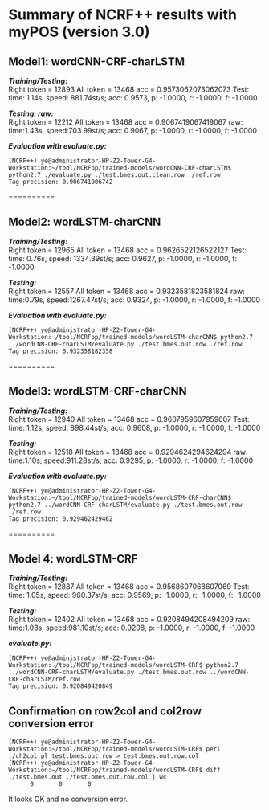 # Summary of NCRF++ results with myPOS (version 3.0)

## Model1: wordCNN-CRF-charLSTM
***Training/Testing:***  
Right token =  12893  All token =  13468  acc =  0.9573062073062073
Test: time: 1.14s, speed: 881.74st/s; acc: 0.9573, p: -1.0000, r: -1.0000, f: -1.0000

***Testing:  raw:***  
Right token =  12212  All token =  13468  acc =  0.9067419067419067
raw: time:1.43s, speed:703.99st/s; acc: 0.9067, p: -1.0000, r: -1.0000, f: -1.0000

***Evaluation with evaluate.py:***  
```
(NCRF++) ye@administrator-HP-Z2-Tower-G4-Workstation:~/tool/NCRFpp/trained-models/wordCNN-CRF-charLSTM$ python2.7 ./evaluate.py ./test.bmes.out.clean.row ./ref.row 
Tag precision: 0.906741906742
```

==========

## Model2: wordLSTM-charCNN
***Training/Testing:***  
Right token =  12965  All token =  13468  acc =  0.9626522126522127
Test: time: 0.76s, speed: 1334.39st/s; acc: 0.9627, p: -1.0000, r: -1.0000, f: -1.0000

***Testing:***  
Right token =  12557  All token =  13468  acc =  0.9323581823581824
raw: time:0.79s, speed:1267.47st/s; acc: 0.9324, p: -1.0000, r: -1.0000, f: -1.0000

***Evaluation with evaluate.py:***  
```
(NCRF++) ye@administrator-HP-Z2-Tower-G4-Workstation:~/tool/NCRFpp/trained-models/wordLSTM-charCNN$ python2.7 ../wordCNN-CRF-charLSTM/evaluate.py ./test.bmes.out.row ./ref.row 
Tag precision: 0.932358182358
```

==========

## Model3: wordLSTM-CRF-charCNN
***Training/Testing:***  
Right token =  12940  All token =  13468  acc =  0.9607959607959607
Test: time: 1.12s, speed: 898.44st/s; acc: 0.9608, p: -1.0000, r: -1.0000, f: -1.0000

***Testing:***  
Right token =  12518  All token =  13468  acc =  0.9294624294624294
raw: time:1.10s, speed:911.28st/s; acc: 0.9295, p: -1.0000, r: -1.0000, f: -1.0000

***Evaluation with evaluate.py:***  
```
(NCRF++) ye@administrator-HP-Z2-Tower-G4-Workstation:~/tool/NCRFpp/trained-models/wordLSTM-CRF-charCNN$ python2.7 ../wordCNN-CRF-charLSTM/evaluate.py ./test.bmes.out.row ./ref.row 
Tag precision: 0.929462429462
```

==========

## Model 4: wordLSTM-CRF
***Training/Testing:***  
Right token =  12887  All token =  13468  acc =  0.9568607068607069
Test: time: 1.05s, speed: 960.37st/s; acc: 0.9569, p: -1.0000, r: -1.0000, f: -1.0000

***Testing:***  
Right token =  12402  All token =  13468  acc =  0.9208494208494209
raw: time:1.03s, speed:981.10st/s; acc: 0.9208, p: -1.0000, r: -1.0000, f: -1.0000

***evaluate.py:***  
```
(NCRF++) ye@administrator-HP-Z2-Tower-G4-Workstation:~/tool/NCRFpp/trained-models/wordLSTM-CRF$ python2.7 ../wordCNN-CRF-charLSTM/evaluate.py ./test.bmes.out.row ../wordCNN-CRF-charLSTM/ref.row 
Tag precision: 0.920849420849
```

## Confirmation on row2col and col2row conversion error

```
(NCRF++) ye@administrator-HP-Z2-Tower-G4-Workstation:~/tool/NCRFpp/trained-models/wordLSTM-CRF$ perl ./ch2col.pl test.bmes.out.row > test.bmes.out.row.col
(NCRF++) ye@administrator-HP-Z2-Tower-G4-Workstation:~/tool/NCRFpp/trained-models/wordLSTM-CRF$ diff ./test.bmes.out ./test.bmes.out.row.col | wc
      0       0       0
```
It looks OK and no conversion error.
